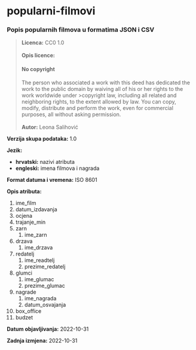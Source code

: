 # popularni-filmovi

### Popis popularnih filmova u formatima JSON i CSV

>**Licenca:** CC0 1.0 <br>
><br>
>**Opis licence:** 
> #### No copyright
> The person who associated a work with this deed has dedicated the work to the public domain by waiving all of his or her rights to the work worldwide under >copyright law, including all related and neighboring rights, to the extent allowed by law.
>You can copy, modify, distribute and perform the work, even for commercial purposes, all without asking permission. <br>
><br>
>**Autor:** Leona Salihović 

**Verzija skupa podataka:** 1.0

**Jezik:** 
- **hrvatski:** nazivi atributa             
- **engleski:** imena filmova i nagrada

**Format datuma i vremena:** ISO 8601

**Opis atributa:** 
1. ime_film
2. datum_izdavanja
3. ocjena
4. trajanje_min
5. zarn
      1. ime_zarn
7. drzava
      1. ime_drzava
9. redatelj
      1. ime_readtelj 
      2. prezime_redatelj
10. glumci
      1. ime_glumac
      2. prezime_glumac
11. nagrade
      1. ime_nagrada
      2. datum_osvajanja
12. box_office
13. budzet

**Datum objavljivanja:** 2022-10-31 

**Zadnja izmjena:** 2022-10-31

